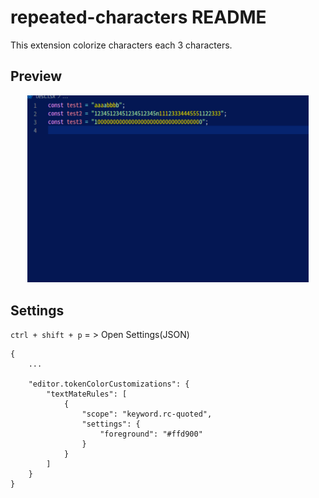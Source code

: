 # repeated-characters README

This extension colorize characters each 3 characters.

## Preview

<p align="center">
  <img src="assets/preview.png" width="450" title="">
</p>

## Settings

`ctrl + shift + p` = > Open Settings(JSON)

```jsonc
{ 
    ...

    "editor.tokenColorCustomizations": {
        "textMateRules": [
            {
                "scope": "keyword.rc-quoted",
                "settings": {
                    "foreground": "#ffd900"
                }
            }
        ]
    }
}
```